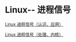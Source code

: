 # Linux-- 进程信号

[Linux 进程信号（认识、应用）](<Linux 进程信号（认识、应用）/Linux 进程信号（认识、应用）.md> "Linux 进程信号（认识、应用）")

[Linux 进程信号（处理、内核）](<Linux 进程信号（处理、内核）/Linux 进程信号（处理、内核）.md> "Linux 进程信号（处理、内核）")
